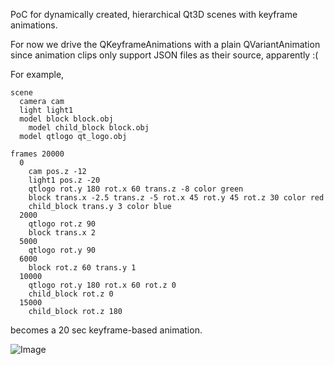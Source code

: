 PoC for dynamically created, hierarchical Qt3D scenes with keyframe animations.

For now we drive the QKeyframeAnimations with a plain QVariantAnimation since animation clips only support JSON files as their source, apparently :(

For example,

```
scene
  camera cam
  light light1
  model block block.obj
    model child_block block.obj
  model qtlogo qt_logo.obj

frames 20000
  0
    cam pos.z -12
    light1 pos.z -20
    qtlogo rot.y 180 rot.x 60 trans.z -8 color green
    block trans.x -2.5 trans.z -5 rot.x 45 rot.y 45 rot.z 30 color red
    child_block trans.y 3 color blue
  2000
    qtlogo rot.z 90
    block trans.x 2
  5000
    qtlogo rot.y 90
  6000
    block rot.z 60 trans.y 1
  10000
    qtlogo rot.y 180 rot.x 60 rot.z 0
    child_block rot.z 0
  15000
    child_block rot.z 180
```

becomes a 20 sec keyframe-based animation.

![Image](https://raw.github.com/alpqr/rtscplq3t/master/rtscpl.png)
